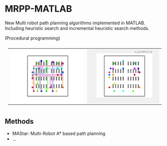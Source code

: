 # MRPP-MATLAB
New Multi robot path planning algorithms implemented in MATLAB. 
Including heuristic search and incremental heuristic search methods. 

(Procedural programming)

<table style="padding:10px">
  <tr>
    <td><img src="./MAStar/Results/sim-1.jpg" align="right" alt="2"></td>
    <td><img src="./MAStar/Results/sim-1.gif" align="right" alt="2"></td>
  </tr>
</table>

## Methods
- MAStar: Multi-Robot A* based path planning
- ...


